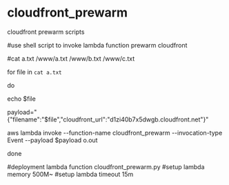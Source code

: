 # cloudfront_prewarm
cloudfront prewarm scripts


#use shell script to invoke lambda function prewarm cloudfront

#cat a.txt
/www/a.txt
/www/b.txt
/www/c.txt

for file in `cat a.txt`

do

echo $file

payload="{\"filename\":\"$file\",\"cloudfront_url\":\"d1zi40b7x5dwgb.cloudfront.net\"}"

aws lambda invoke --function-name cloudfront_prewarm --invocation-type Event --payload $payload o.out

done

#deployment lambda function cloudfront_prewarm.py
#setup lambda memory 500M~
#setup lambda timeout 15m

